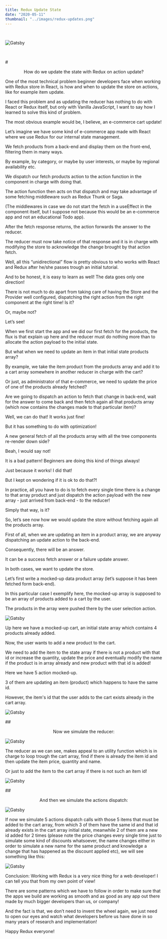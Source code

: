 ```yaml
---
title: Redux Update State
date: "2020-05-11"
thumbnail: "../images/redux-updates.png"
---
```


</br>

![Gatsby](../images/code6.jpg)

</br>

#<center>How do we update the state with Redux on action update?</center>

One of the most technical problem beginner developers face when working with Redux store in React, is how and when to update the store on actions, like for example item update.

I faced this problem and as updating the reducer has nothing to do with React or Redux itself, but only with Vanilla JavaScript, I want to say how I learned to solve this kind of problem.

The most obvious example would be, I believe, an e-commerce cart update!

Let’s imagine we have some kind of e-commerce app made with React where we use Redux for our internal state management.

We fetch products from a back-end and display them on the front-end, filtering them in many ways.

By example, by category, or maybe by user interests, or maybe by regional availability etc.

We dispatch our fetch products action to the action function in the component in charge with doing that.

The action function then acts on that dispatch and may take advantage of some fetching middleware such as Redux Thunk or Saga.

(The middlewares in case we do not start the fetch in a useEffect in the component itself, but I suppose not because this would be an e-commerce app and not an educational Todo app).

After the fetch response returns, the action forwards the answer to the reducer.

The reducer must now take notice of that response and it is in charge with modifying the store to acknowledge the change brought by that action fetch.

Well, all this “unidirectional” flow is pretty obvious to who works with React and Redux after he/she passes trough an initial tutorial.

And to be honest, it is easy to learn as well! The data goes only one direction!

There is not much to do apart from taking care of having the Store and the Provider well configured, dispatching the right action from the right component at the right time! Is it?

Or, maybe not?

Let’s see!

When we first start the app and we did our first fetch for the products, the flux is that explain up here and the reducer must do nothing more than to allocate the action payload to the initial state.

But what when we need to update an item in that initial state products array?

By example, we take the item product from the products array and add it to a cart array somewhere in another reducer in charge with the cart?

Or just, as administrator of that e-commerce, we need to update the price of one of the products already fetched?

Are we going to dispatch an action to fetch that change in back-end, wait for the answer to come back and then fetch again all that products array (which now contains the changes made to that particular item)?

Well, we can do that! It works just fine!

But it has something to do with optimization!

A new general fetch of all the products array with all the tree components re-render down side?

Beah, I would say not!

It is a bad pattern! Beginners are doing this kind of things always!

Just because it works! I did that!

But I kept on wondering if it is ok to do that?!

In practice, all you have to do is to fetch every single time there is a change to that array product and just dispatch the action payload with the new array - just arrived from back-end - to the reducer!

Simply that way, is it?

So, let’s see now how we would update the store without fetching again all the products array.

First of all, when we are updating an item in a product array, we are anyway dispatching an update action to the back-end.

Consequently, there will be an answer.

It can be a success fetch answer or a failure update answer.

In both cases, we want to update the store.

Let’s first write a mocked-up data product array (let’s suppose it has been fetched form back-end).

In this particular case I exemplify here, the mocked-up array is supposed to be an array of products added to a cart by the user.

The products in the array were pushed there by the user selection action.

![Gatsby](../images/init-state.png)

Up here we have a mocked-up cart, an initial state array which contains 4 products already added.

Now, the user wants to add a new product to the cart.

We need to add the item to the state array if there is not a product with that id or increase the quantity, update the price and eventually modify the name if the product is in array already and new product with that id is added!

Here we have 5 action mocked-up.

3 of them are updating an item (product) which happens to have the same id.

However, the item's id that the user adds to the cart exists already in the cart array.

![Gatsby](../images/action-redux.png)

##<center>Now we simulate the reducer:</center>

![Gatsby](../images/sim-reducer.png)

The reducer as we can see, makes appeal to an utility function which is in charge to loop trough the cart array, find if there is already the item id and then update the item price, quantity and name.

Or just to add the item to the cart array if there is not such an item id!

![Gatsby](../images/util-funct.png)

##<center>And then we simulate the actions dispatch:</center>

![Gatsby](../images/simulate-actions.png)

If now we simulate 5 actions dispatch calls with those 5 items that must be added to the cart array, from which 3 of them have the same id and that id already exists in the cart array initial state, meanwhile 2 of them are a new id added for 2 times (please note the price changes every single time just to simulate some kind of discounts whatsoever, the name changes either in order to simulate a new name for the same product and knowledge a change that has happened as the discount applied etc), we will see something like this:

![Gatsby](../images/redux-update.png)

Conclusion: Working with Redux is a very nice thing for a web developer! I can tell you that from my own point of view!

There are some patterns which we have to follow in order to make sure that the apps we build are working as smooth and as good as any app out there made by much bigger developers than us, or company!

And the fact is that, we don’t need to invent the wheel again, we just need to open our eyes and watch what developers before us have done in so many years of research and implementation!

Happy Redux everyone!
